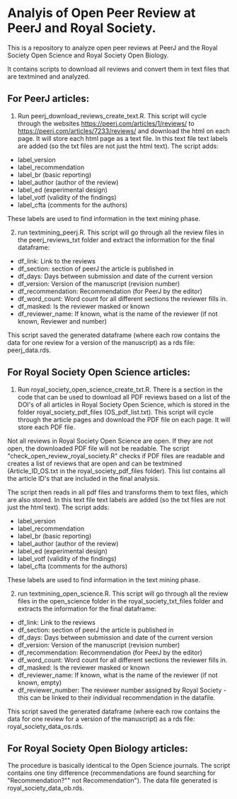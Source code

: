 # Analyis of Open Peer Review at PeerJ and Royal Society.
 
This is a repository to analyze open peer reviews at PeerJ and the Royal Society Open Science and Royal Society Open Biology.

It contains scripts to download all reviews and convert them in text files that are textmined and analyzed. 



## For PeerJ articles:

1) Run peerj_download_reviews_create_text.R. This script will cycle through the websites https://peerj.com/articles/1/reviews/ to https://peerj.com/articles/7233/reviews/ and download the html on each page. It will store each html page as a text file. In this text file text labels are added (so the txt files are not just the html text). The script adds:
- label_version
- label_recommendation
- label_br (basic reporting)
- label_author (author of the review)
- label_ed (experimental design)
- label_votf (validity of the findings)
- label_cfta (comments for the authors)

These labels are used to find information  in the text mining phase.

2) run textmining_peerj.R. This script will go through all the review files in the peerj_reviews_txt folder and extract the information for the final dataframe: 
- df_link: Link to the reviews
- df_section: section of peerJ the article is published in
- df_days: Days between submission and date of the current version
- df_version: Version of the manuscript (revision number)
- df_recommendation: Recommendation (for PeerJ by the editor)
- df_word_count: Word count for all different sections the reviewer fills in.
- df_masked: Is the reviewer masked or known
- df_reviewer_name: If known, what is the name of the reviewer (if not known, Reviewer and number)

This script saved the generated dataframe (where each row contains the data for one review for a version of the manuscript) as a rds file: peerj_data.rds. 

## For Royal Society Open Science articles:

1) Run royal_society_open_science_create_txt.R. There is a section in the code that can be used to download all PDF reviews based on a list of the DOI's of all articles in Royal Society Open Science, which is stored in the folder royal_society_pdf_files (OS_pdf_list.txt). This script will cycle through the article pages and download the PDF file on each page. It will store each PDF file. 

Not all reviews in Royal Society Open Science are open. If they are not open, the downloaded PDF file will not be readable. The script "check_open_review_royal_society.R" checks if PDF files are readable and creates a list of reviews that are open and can be textmined (Article_ID_OS.txt in the royal_society_pdf_files folder). This list contains all the article ID's that are included in the final analysis. 

The script then reads in all pdf files and transforms them to text files, which are also stored. In this text file text labels are added (so the txt files are not just the html text). The script adds:
- label_version
- label_recommendation
- label_br (basic reporting)
- label_author (author of the review)
- label_ed (experimental design)
- label_votf (validity of the findings)
- label_cfta (comments for the authors)

These labels are used to find information in the text mining phase.

2) run textmining_open_science.R. This script will go through all the review files in the open_science folder in the royal_society_txt_files folder and extracts the information for the final dataframe: 
- df_link: Link to the reviews
- df_section: section of peerJ the article is published in
- df_days: Days between submission and date of the current version
- df_version: Version of the manuscript (revision number)
- df_recommendation: Recommendation (for PeerJ by the editor)
- df_word_count: Word count for all different sections the reviewer fills in.
- df_masked: Is the reviewer masked or known
- df_reviewer_name: If known, what is the name of the reviewer (if not known, empty)
- df_reviewer_number: The reviewer number assigned by Royal Society - this can be linked to their individual recommendation in the datafile.

This script saved the generated dataframe (where each row contains the data for one review for a version of the manuscript) as a rds file: royal_society_data_os.rds.  

## For Royal Society Open Biology articles:

The procedure is basically identical to the Open Science journals. The script contains one tiny difference (recommendations are found searching for "Recommendation?"" not Recommendation"). The data file generated is royal_society_data_ob.rds.